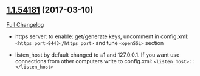 
## [1.1.54181](https://github.com/yandex/Clickhouse/tree/v1.1.54181-testing) (2017-03-10)
[Full Changelog](https://github.com/yandex/Clickhouse/compare/v1.1.54165-stable...v1.1.54181-testing)

- https server:
  to enable: get/generate keys, uncomment in config.xml:  `<https_port>8443</https_port>` and tune `<openSSL>` section


- listen_host by default changed to ::1 and 127.0.0.1.
  If you want use connections from other computers write to config.xml: `<listen_host>::</listen_host>`

